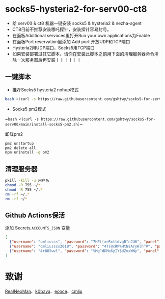 # socks5-hysteria2-for-serv00-ct8
- 给 serv00 & ct8 机器一键安装 socks5 & hysteria2 & nezha-agent
- CT8目前不推荐安装哪吒探针，安装探针容易封号。
- 在面板Additional servoces里打开Run your own applications为Enable
- 在面板Port reservation里添加 Add port 开放UDP和TCP端口
- Hysteria2用UDP端口，Socks5用TCP端口
- 如果安装部署过其它脚本，请你在安装此脚本之前用下面的清理服务器命令清除一次服务器后再安装！！！！！！

## 一键脚本
- 推荐Socks5 hysteria2 nohup模式
```bash
bash <(curl -s https://raw.githubusercontent.com/gshtwy/socks5-for-serv00/main/install-socks5-hysteria.sh)
```
- Socks5 pm2模式

~`bash <(curl -s https://raw.githubusercontent.com/gshtwy/socks5-for-serv00/main/install-socks5-pm2.sh)`~


卸载pm2
```bash
pm2 unstartup
pm2 delete all
npm uninstall -g pm2
```
## 清理服务器

```bash
pkill -kill -u 用户名
chmod -R 755 ~/* 
chmod -R 755 ~/.* 
rm -rf ~/.* 
rm -rf ~/*
```

## Github Actions保活
添加 Secrets.`ACCOUNTS_JSON` 变量
```json
[
  {"username": "cmliusss", "password": "7HEt(xeRxttdvgB^nCU6", "panel": "panel4.serv00.com", "ssh": "s4.serv00.com"},
  {"username": "cmliussss2018", "password": "4))@cRP%HtN8AryHlh^#", "panel": "panel7.serv00.com", "ssh": "s7.serv00.com"},
  {"username": "4r885wvl", "password": "%Mg^dDMo6yIY$dZmxWNy", "panel": "panel.ct8.pl", "ssh": "s1.ct8.pl"}
]
```

# 致谢
[RealNeoMan](https://github.com/Neomanbeta/ct8socks)、[k0baya](https://github.com/k0baya)、[eooce](https://github.com/eooce)、[cmliu](https://github.com/cmliu)
